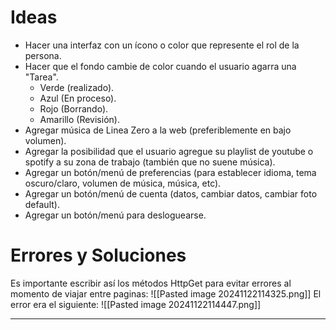 # Ideas

- Hacer una interfaz con un ícono o color que represente el rol de la persona.
- Hacer que el fondo cambie de color cuando el usuario agarra una "Tarea".
	- Verde (realizado).
	- Azul (En proceso).
	- Rojo (Borrando).
	- Amarillo (Revisión).
- Agregar música de Linea Zero a la web (preferiblemente en bajo volumen).
- Agregar la posibilidad que el usuario agregue su playlist de youtube o spotify a su zona de trabajo (también que no suene música).
- Agregar un botón/menú de preferencias (para establecer idioma, tema oscuro/claro, volumen de música, música, etc).
- Agregar un botón/menú de cuenta (datos, cambiar datos, cambiar foto default).
- Agregar un botón/menú para desloguearse.



# Errores y Soluciones
Es importante escribir así los métodos HttpGet para evitar errores al momento de viajar entre paginas:
![[Pasted image 20241122114325.png]]
El error era el siguiente:
![[Pasted image 20241122114447.png]]

---

